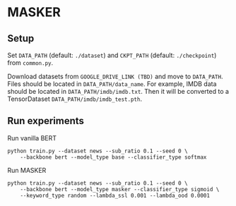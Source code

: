# MASKER

## Setup

Set `DATA_PATH` (default: `./dataset`) and `CKPT_PATH` (default: `./checkpoint`) from `common.py`.

Download datasets from `GOOGLE_DRIVE_LINK (TBD)` and move to `DATA_PATH`.
Files should be located in `DATA_PATH/data_name`.
For example, IMDB data should be located in `DATA_PATH/imdb/imdb.txt`.
Then it will be converted to a TensorDataset `DATA_PATH/imdb/imdb_test.pth`.


## Run experiments 

Run vanilla BERT
```
python train.py --dataset news --sub_ratio 0.1 --seed 0 \
    --backbone bert --model_type base --classifier_type softmax
```

Run MASKER
```
python train.py --dataset news --sub_ratio 0.1 --seed 0 \
    --backbone bert --model_type masker --classifier_type sigmoid \
    --keyword_type random --lambda_ssl 0.001 --lambda_ood 0.0001
```

